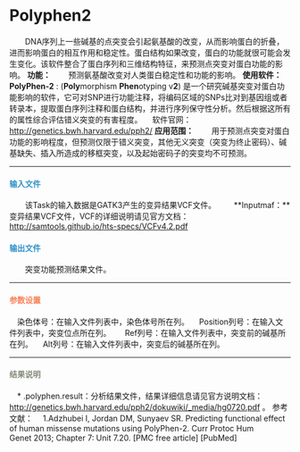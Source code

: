 # Polyphen2
　　DNA序列上一些碱基的点突变会引起氨基酸的改变，从而影响蛋白的折叠，进而影响蛋白的相互作用和稳定性。蛋白结构如果改变，蛋白的功能就很可能会发生变化。该软件整合了蛋白序列和三维结构特征，来预测点突变对蛋白功能的影响。
**功能：**
　　预测氨基酸改变对人类蛋白稳定性和功能的影响。
**使用软件：**
　　**PolyPhen-2** : (**Poly**morphism **Phen**otyping v**2**) 是一个研究碱基突变对蛋白功能影响的软件，它可对SNP进行功能注释，将编码区域的SNPs比对到基因组或者转录本，提取蛋白序列注释和蛋白结构，并进行序列保守性分析。然后根据这所有的属性综合评估错义突变的有害程度。
  　软件官网： http://genetics.bwh.harvard.edu/pph2/
 **应用范围：**
　　用于预测点突变对蛋白功能的影响程度，但预测仅限于错义突变，其他无义突变（突变为终止密码）、碱基缺失、插入所造成的移框突变，以及起始密码子的突变均不可预测。

***
#### **<i class="glyphicon glyphicon-log-in" aria-hidden="true" style="color:#3090C7"></i><span style="color:#3090C7"> 输入文件**
　　该Task的输入数据是GATK3产生的变异结果VCF文件。
　　**Inputmaf：**变异结果VCF文件，VCF的详细说明请见官方文档： http://samtools.github.io/hts-specs/VCFv4.2.pdf
#### **<i class="glyphicon glyphicon-log-out" aria-hidden="true" style="color:#3090C7"></i><span style="color:#3090C7"> 输出文件**
　　突变功能预测结果文件。

***
#### **<i class="fa fa-cog" aria-hidden="true" style="color:#F88158"></i> <span style="color:#F88158">参数设置**
　<label id='ChrCol'>染色体号：</label>在输入文件列表中，染色体号所在列。
　<label id='posCol'>Position列号：</label>在输入文件列表中，突变位点所在列。　
　<label id='refCol'>Ref列号：</label>在输入文件列表中，突变前的碱基所在列。
　<label id='altCol'>Alt列号：</label>在输入文件列表中，突变后的碱基所在列。 
　
***

#### **<i class="fa fa-file-text" aria-hidden="true" style="color:#848b79"></i><span style="color:#848b79"> 结果说明**
　\* .polyphen.result：分析结果文件，结果详细信息请见官方说明文档： http://genetics.bwh.harvard.edu/pph2/dokuwiki/_media/hg0720.pdf 。
参考文献：
　1.Adzhubei I, Jordan DM, Sunyaev SR. Predicting functional effect of human missense mutations using PolyPhen-2. Curr Protoc Hum Genet 2013; Chapter 7: Unit 7.20. [PMC free article] [PubMed]